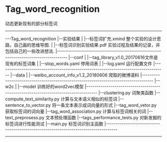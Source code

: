 # Tag_word_recognition
动态更新现有的部分标签词

*****************************************************************************************
---Tag_word_recognition
	 |--实验结果
	 |	|--标签词扩充.xmind 整个实验的设计思路，自己画的思维导图.
	 |	|--标签词识别实验结果.pdf 实验过程及结果的记录，并包括自己的一些改进想法.
	 |-----------------------------------------------------------------------------------
	 |--conf
	 |	|--tag_library_v1.0_20170616文件是现有的标签词集
	 |	|--stop_words.yaml  停用词表
	 |	|--log.yaml 运行配置文件
	 |-----------------------------------------------------------------------------------
	 |--data
	 |	|--weibo_account_info_v1.2_20180606 爬取的微博语料
	 |-----------------------------------------------------------------------------------
	 |--w2c
	 |	|--model 训练好的word2vec模型
	 |-----------------------------------------------------------------------------------
	 |--clustering.py 词聚类函数
	 |--compute_text_similarity.py 计算与文本语义相似的标签词
	 |--sentence_to_vector.py 将一条文本表示成词向量的形式
	 |--tag_word_vetor.py 获取标签词的词向量
	 |--tag_word_association.py 计算与标签词相关的词
	 |--text_preprosess.py 文本预处理函数
	 |--tags_performance_tests.py 对新发掘的标签词进行性能测试
	 |--main.py 标签词识别主函数
	 |-----------------------------------------------------------------------------------
*****************************************************************************************